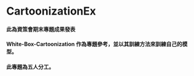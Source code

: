 # CartoonizationEx
#### 此為資策會期末專題成果發表
#### White-Box-Cartoonization 作為專題參考，並以其訓練方法來訓練自己的模型。
#### 此專題為五人分工。
